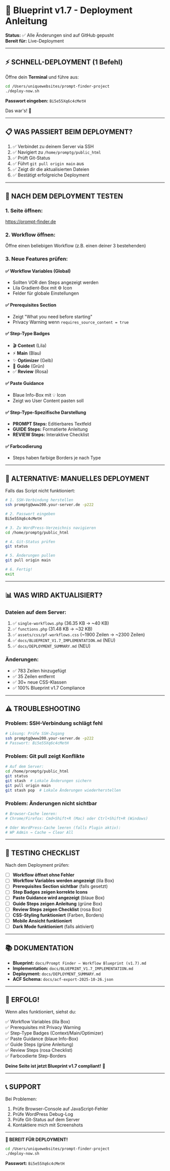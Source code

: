 # 🚀 Blueprint v1.7 - Deployment Anleitung

**Status:** ✅ Alle Änderungen sind auf GitHub gepusht  
**Bereit für:** Live-Deployment

---

## ⚡ **SCHNELL-DEPLOYMENT (1 Befehl)**

Öffne dein **Terminal** und führe aus:

```bash
cd /Users/uniquewebsites/prompt-finder-project
./deploy-now.sh
```

**Passwort eingeben:** `Bi5e55Xq6c4cMetH`

Das war's! 🎉

---

## 📋 **WAS PASSIERT BEIM DEPLOYMENT?**

1. ✅ Verbindet zu deinem Server via SSH
2. ✅ Navigiert zu `/home/promptg/public_html`
3. ✅ Prüft Git-Status
4. ✅ Führt `git pull origin main` aus
5. ✅ Zeigt dir die aktualisierten Dateien
6. ✅ Bestätigt erfolgreiche Deployment

---

## 🎯 **NACH DEM DEPLOYMENT TESTEN**

### **1. Seite öffnen:**
https://prompt-finder.de

### **2. Workflow öffnen:**
Öffne einen beliebigen Workflow (z.B. einen deiner 3 bestehenden)

### **3. Neue Features prüfen:**

#### **✅ Workflow Variables (Global)**
- Sollten VOR den Steps angezeigt werden
- Lila Gradient-Box mit ⚙️ Icon
- Felder für globale Einstellungen

#### **✅ Prerequisites Section**
- Zeigt "What you need before starting"
- Privacy Warning wenn `requires_source_content = true`

#### **✅ Step-Type Badges**
- 🎬 **Context** (Lila)
- ⚡ **Main** (Blau)
- ✨ **Optimizer** (Gelb)
- 📖 **Guide** (Grün)
- ✅ **Review** (Rosa)

#### **✅ Paste Guidance**
- Blaue Info-Box mit 💡 Icon
- Zeigt wo User Content pasten soll

#### **✅ Step-Type-Spezifische Darstellung**
- **PROMPT Steps:** Editierbares Textfeld
- **GUIDE Steps:** Formatierte Anleitung
- **REVIEW Steps:** Interaktive Checklist

#### **✅ Farbcodierung**
- Steps haben farbige Borders je nach Type

---

## 🔧 **ALTERNATIVE: MANUELLES DEPLOYMENT**

Falls das Script nicht funktioniert:

```bash
# 1. SSH-Verbindung herstellen
ssh promptg@www200.your-server.de -p222

# 2. Passwort eingeben
Bi5e55Xq6c4cMetH

# 3. Zu WordPress-Verzeichnis navigieren
cd /home/promptg/public_html

# 4. Git-Status prüfen
git status

# 5. Änderungen pullen
git pull origin main

# 6. Fertig!
exit
```

---

## 📊 **WAS WIRD AKTUALISIERT?**

### **Dateien auf dem Server:**
1. ✅ `single-workflows.php` (36.35 KB → ~40 KB)
2. ✅ `functions.php` (31.48 KB → ~32 KB)
3. ✅ `assets/css/pf-workflows.css` (~1900 Zeilen → ~2300 Zeilen)
4. ✅ `docs/BLUEPRINT_V1.7_IMPLEMENTATION.md` (NEU)
5. ✅ `docs/DEPLOYMENT_SUMMARY.md` (NEU)

### **Änderungen:**
- ✅ 783 Zeilen hinzugefügt
- ✅ 35 Zeilen entfernt
- ✅ 30+ neue CSS-Klassen
- ✅ 100% Blueprint v1.7 Compliance

---

## ⚠️ **TROUBLESHOOTING**

### **Problem: SSH-Verbindung schlägt fehl**
```bash
# Lösung: Prüfe SSH-Zugang
ssh promptg@www200.your-server.de -p222
# Passwort: Bi5e55Xq6c4cMetH
```

### **Problem: Git pull zeigt Konflikte**
```bash
# Auf dem Server:
cd /home/promptg/public_html
git status
git stash  # Lokale Änderungen sichern
git pull origin main
git stash pop  # Lokale Änderungen wiederherstellen
```

### **Problem: Änderungen nicht sichtbar**
```bash
# Browser-Cache leeren:
# Chrome/Firefox: Cmd+Shift+R (Mac) oder Ctrl+Shift+R (Windows)

# Oder WordPress-Cache leeren (falls Plugin aktiv):
# WP Admin → Cache → Clear All
```

---

## 🎯 **TESTING CHECKLIST**

Nach dem Deployment prüfen:

- [ ] **Workflow öffnet ohne Fehler**
- [ ] **Workflow Variables werden angezeigt** (lila Box)
- [ ] **Prerequisites Section sichtbar** (falls gesetzt)
- [ ] **Step Badges zeigen korrekte Icons**
- [ ] **Paste Guidance wird angezeigt** (blaue Box)
- [ ] **Guide Steps zeigen Anleitung** (grüne Box)
- [ ] **Review Steps zeigen Checklist** (rosa Box)
- [ ] **CSS-Styling funktioniert** (Farben, Borders)
- [ ] **Mobile Ansicht funktioniert**
- [ ] **Dark Mode funktioniert** (falls aktiviert)

---

## 📚 **DOKUMENTATION**

- **Blueprint:** `docs/Prompt Finder — Workflow Blueprint (v1.7).md`
- **Implementation:** `docs/BLUEPRINT_V1.7_IMPLEMENTATION.md`
- **Deployment:** `docs/DEPLOYMENT_SUMMARY.md`
- **ACF Schema:** `docs/acf-export-2025-10-26.json`

---

## 🎉 **ERFOLG!**

Wenn alles funktioniert, siehst du:

✅ Workflow Variables (lila Box)  
✅ Prerequisites mit Privacy Warning  
✅ Step-Type Badges (Context/Main/Optimizer)  
✅ Paste Guidance (blaue Info-Box)  
✅ Guide Steps (grüne Anleitung)  
✅ Review Steps (rosa Checklist)  
✅ Farbcodierte Step-Borders  

**Deine Seite ist jetzt Blueprint v1.7 compliant!** 🚀

---

## 📞 **SUPPORT**

Bei Problemen:
1. Prüfe Browser-Console auf JavaScript-Fehler
2. Prüfe WordPress Debug-Log
3. Prüfe Git-Status auf dem Server
4. Kontaktiere mich mit Screenshots

---

**🎯 BEREIT FÜR DEPLOYMENT!**

```bash
cd /Users/uniquewebsites/prompt-finder-project
./deploy-now.sh
```

**Passwort:** `Bi5e55Xq6c4cMetH`

